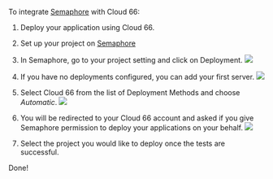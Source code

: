
To integrate [Semaphore](https://semaphoreapp.com) with Cloud 66:

1. Deploy your application using Cloud 66.
2. Set up your project on [Semaphore](https://semaphoreapp.com)
3. In Semaphore, go to your project setting and click on Deployment.
![](http://assets.cloud66.com/help/images/semaphore_project_settings.png)

4. If you have no deployments configured, you can add your first server.
![](http://assets.cloud66.com/help/images/semaphore_project_deployment.png)

5. Select Cloud 66 from the list of Deployment Methods and choose *Automatic*.
![](http://assets.cloud66.com/help/images/deployment_method.png)

6. You will be redirected to your Cloud 66 account and asked if you give Semaphore permission to deploy your applications on your behalf.
![](http://assets.cloud66.com/help/images/oauth_access_rights.png)

7. Select the project you would like to deploy once the tests are successful.

Done!
